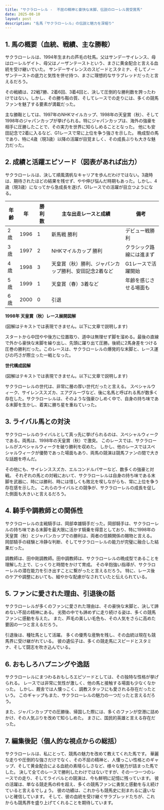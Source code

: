 ```yaml
---
title: "サクラローレル -  不屈の精神と豪快な末脚、伝説のローレル賞受賞馬"
date: 2025-08-10
layout: post
description: "名馬『サクラローレル』の伝説と魅力を深堀り"
---
```


## 1. 馬の概要（血統、戦績、主な勝鞍）

サクラローレルは、1994年生まれの芦毛の牡馬。父はサンデーサイレンス、母はローレルゲイト、母父はノーザンテーストという、まさに黄金配合と言える血統を受け継いでいた。  サンデーサイレンスのスピードとスタミナ、そしてノーザンテーストの底力と気性を併せ持つ、まさに理想的なサラブレッドだったと言えるだろう。

その戦績は、22戦7勝、2着6回、3着4回と、決して圧倒的な勝利数を誇ったわけではない。しかし、その勝ち鞍の質、そしてレースでの走りには、多くの競馬ファンを魅了する要素が満載だった。

主な勝鞍としては、1997年のNHKマイルカップ、1998年の天皇賞（秋）、そして1998年のジャパンカップが挙げられる。特にジャパンカップは、海外の強豪を相手に圧勝したことで、その実力を世界に知らしめることとなった。  他にも安田記念で2着に入るなど、G1レースで常に上位を争う強さを示した。  晩成型の馬であり、特に4歳（現3歳）以降の活躍が目覚ましく、その成長ぶりも大きな魅力だった。


## 2. 成績と活躍エピソード（図表があれば出力）

サクラローレルは、決して順風満帆なキャリアを歩んだわけではない。3歳時は、期待されたほどの結果を残せず、やや伸び悩んだ時期もあった。しかし、4歳（現3歳）になってから急成長を遂げ、G1レースでの活躍が目立つようになる。

| 年齢 | 年 | 勝利数 | 主な出走レースと成績 | 備考 |
|---|---|---|---|---|
| 2歳 | 1996 | 1 | 新馬戦 勝利 | デビュー戦勝利 |
| 3歳 | 1997 | 2 | NHKマイルカップ 勝利 |  クラシック路線には進まず |
| 4歳 | 1998 | 3 | 天皇賞（秋）勝利、ジャパンカップ勝利、安田記念2着など | G1レースで活躍開始 |
| 5歳 | 1999 | 1 |  天皇賞（春）3着など |  年齢を感じさせる場面も |
| 6歳 | 2000 | 0 |  引退 |  |


**1998年 天皇賞（秋）レース展開図解**

(図解はテキストでは表現できません。以下に文章で説明します)

スタートから中団やや後方に位置取り、道中は無理せず脚を溜める。最後の直線で外から豪快な末脚を繰り出し、先頭に躍り出て圧勝。後続に2馬身差をつける圧巻の勝利だった。このレースは、サクラローレルの爆発的な末脚と、レース運びの巧さが際立った一戦となった。


**世代構成図解**

(図解はテキストでは表現できません。以下に文章で説明します)

サクラローレルの世代は、非常に層の厚い世代だったと言える。  スペシャルウィーク、サイレンススズカ、エアグルーヴなど、後に名馬と呼ばれる馬が数多く存在した。サクラローレルは、そのような強豪ひしめく中で、自身の持ち味である末脚を生かし、着実に勝ち星を重ねていった。


## 3. ライバル馬との対決

サクラローレルのライバルとして真っ先に挙げられるのは、スペシャルウィークである。両馬は、1998年の天皇賞（秋）で激突。  このレースでは、サクラローレルがスペシャルウィークを破り勝利を収めた。  しかし、他のレースではスペシャルウィークが優勢であった場面もあり、両馬の競演は競馬ファンの間で大きな話題を呼んだ。

その他にも、サイレンススズカ、エルコンドルパサーなど、数多くの強豪と対戦。  それぞれの馬との対戦において、サクラローレルは自身の持ち味である末脚を武器に、時には勝利、時には惜しくも敗北を喫しながらも、常に上位を争う存在感を示した。  これらのライバルとの競争が、サクラローレルの成長を促した側面も大きいと言えるだろう。



## 4. 騎手や調教師との関係性

サクラローレルの主戦騎手は、岡部幸雄騎手だった。岡部騎手は、サクラローレルの持ち味である末脚を最大限に活かす騎乗を得意としており、特に1998年の天皇賞（秋）とジャパンカップでの勝利は、両者の信頼関係の賜物と言える。  岡部騎手の経験と冷静な判断、そしてサクラローレルの能力が完璧に融合した結果だった。

調教師は、田中剛調教師。田中調教師は、サクラローレルの晩成型であることを理解した上で、じっくりと時間をかけて育成。  その辛抱強い指導が、サクラローレルの潜在能力を引き出すことに繋がったと言えるだろう。  特に、レース後のケアや調整においても、細やかな配慮がなされていたと伝えられている。


## 5. ファンに愛された理由、引退後の話

サクラローレルが多くのファンに愛された理由は、その豪快な末脚と、決して諦めない不屈の精神にある。  劣勢の中でも諦めずに走り続ける姿は、多くの競馬ファンに感動を与えた。  また、芦毛の美しい毛色も、その人気をさらに高めた要因の一つと言えるだろう。

引退後は、種牡馬として活躍。  多くの優秀な産駒を残し、その血統は現在も競馬界に受け継がれている。  彼の遺伝子は、多くの競走馬にスピードとスタミナ、そして闘志を吹き込んでいる。


## 6. おもしろハプニングや逸話

サクラローレルにまつわるおもしろエピソードとしては、その独特な性格が挙げられる。  レースでは非常に気性が激しく、他の馬と接触する場面も少なくなかった。  しかし、厩舎では人懐っこく、調教スタッフにも愛される存在だったという。  このギャップもまた、サクラローレルの魅力の一つだったと言えるだろう。

また、ジャパンカップでの圧勝後、帰国した際には、多くのファンが空港に詰めかけ、その人気ぶりを改めて知らしめた。  まさに、国民的英雄と言える存在だった。


## 7. 編集後記（個人的な視点からの総括）

サクラローレルは、私にとって、競馬の魅力を改めて教えてくれた馬です。  華麗な走りや圧倒的な強さだけでなく、その不屈の精神と、人懐っこい性格とのギャップ、そして黄金配合による血統の素晴らしさなど、様々な魅力が詰まった馬でした。  決して全てのレースで勝利したわけではないですが、その一つ一つのレースでの走り、そしてライバルとの競演は、今も鮮明に記憶に残っています。  彼の活躍は、単なる競走馬の枠を超え、多くの競馬ファンに勇気と感動を与え続けていると言えるでしょう。  彼の功績は、これからも競馬史に刻まれるに違いないと確信しています。  そして、彼の血統を受け継ぐサラブレッドたちが、これからも競馬界を盛り上げてくれることを期待しています。
